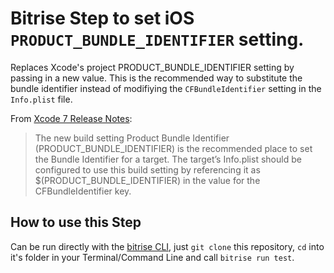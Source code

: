 # Bitrise Step to set iOS `PRODUCT_BUNDLE_IDENTIFIER` setting.

Replaces Xcode's project PRODUCT_BUNDLE_IDENTIFIER setting by passing in a new value. This is the recommended way to substitute the bundle identifier instead of modifiying the `CFBundleIdentifier` setting in the `Info.plist` file.

From [Xcode 7 Release Notes](https://developer.apple.com/library/content/documentation/Xcode/Conceptual/RN-Xcode-Archive/Chapters/xc7_release_notes.html):

> The new build setting Product Bundle Identifier (PRODUCT_BUNDLE_IDENTIFIER) is the recommended place to set the Bundle Identifier for a target. The target’s Info.plist should be configured to use this build setting by referencing it as $(PRODUCT_BUNDLE_IDENTIFIER) in the value for the CFBundleIdentifier key.

## How to use this Step

Can be run directly with the [bitrise CLI](https://github.com/bitrise-io/bitrise),
just `git clone` this repository, `cd` into it's folder in your Terminal/Command Line
and call `bitrise run test`.
